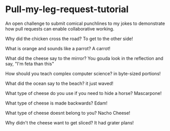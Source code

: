 # Pull-my-leg-request-tutorial
An open challenge to submit comical punchlines to my jokes to demonstrate how pull requests can enable collaborative working.

Why did the chicken cross the road? To get to the other side!

What is orange and sounds like a parrot? A carrot!

What did the cheese say to the mirror? You gouda look in the reflection and say, "I'm feta than this"

How should you teach complex computer science? in byte-sized portions!

What did the ocean say to the beach? it just waved!

What type of cheese do you use if you need to hide a horse? Mascarpone!

What type of cheese is made backwards? Edam!

What type of cheese doesnt belong to you? Nacho Cheese!

Why didn't the cheese want to get sliced? It had grater plans!
